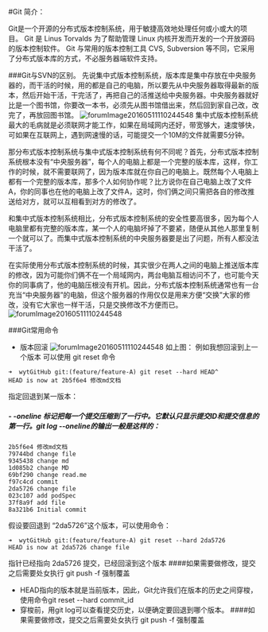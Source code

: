 #Git 简介：

Git是一个开源的分布式版本控制系统，用于敏捷高效地处理任何或小或大的项目。
Git 是 Linus Torvalds 为了帮助管理 Linux 内核开发而开发的一个开放源码的版本控制软件。
Git 与常用的版本控制工具 CVS, Subversion 等不同，它采用了分布式版本库的方式，不必服务器端软件支持。

###Git与SVN的区别。
先说集中式版本控制系统，版本库是集中存放在中央服务器的，而干活的时候，用的都是自己的电脑，所以要先从中央服务器取得最新的版本，然后开始干活，干完活了，再把自己的活推送给中央服务器。中央服务器就好比是一个图书馆，你要改一本书，必须先从图书馆借出来，然后回到家自己改，改完了，再放回图书馆。
![forumImage20160511110244548](http://ww2.sinaimg.cn/large/006tNc79gy1fh6w82gmmaj30jg0ey0vk.jpg)
集中式版本控制系统最大的毛病就是必须联网才能工作，如果在局域网内还好，带宽够大，速度够快，可如果在互联网上，遇到网速慢的话，可能提交一个10M的文件就需要5分钟。


那分布式版本控制系统与集中式版本控制系统有何不同呢？首先，分布式版本控制系统根本没有“中央服务器”，每个人的电脑上都是一个完整的版本库，这样，你工作的时候，就不需要联网了，因为版本库就在你自己的电脑上。既然每个人电脑上都有一个完整的版本库，那多个人如何协作呢？比方说你在自己电脑上改了文件A，你的同事也在他的电脑上改了文件A，这时，你们俩之间只需把各自的修改推送给对方，就可以互相看到对方的修改了。

和集中式版本控制系统相比，分布式版本控制系统的安全性要高很多，因为每个人电脑里都有完整的版本库，某一个人的电脑坏掉了不要紧，随便从其他人那里复制一个就可以了。而集中式版本控制系统的中央服务器要是出了问题，所有人都没法干活了。

在实际使用分布式版本控制系统的时候，其实很少在两人之间的电脑上推送版本库的修改，因为可能你们俩不在一个局域网内，两台电脑互相访问不了，也可能今天你的同事病了，他的电脑压根没有开机。因此，分布式版本控制系统通常也有一台充当“中央服务器”的电脑，但这个服务器的作用仅仅是用来方便“交换”大家的修改，没有它大家也一样干活，只是交换修改不方便而已。
![forumImage20160511110244548](http://ww3.sinaimg.cn/large/006tNc79gy1fh6w43son4j30bf0890sp.jpg)

###Git常用命令
-  版本回滚
![forumImage20160511110244548](http://ww4.sinaimg.cn/large/006tNc79gy1fh6x9cd55vj31kw0ytao8.jpg)
如上图：
例如我想回滚到上一个版本 可以使用 git reset 命令
```
➜  wytGitHub git:(feature/feature-A) git reset --hard HEAD^
HEAD is now at 2b5f6e4 修改md文档
```
指定回退到某一版本：
##### - -oneline 标记把每一个提交压缩到了一行中。它默认只显示提交ID和提交信息的第一行。git log --oneline的输出一般是这样的：
```
2b5f6e4 修改md文档
79744bd change file
9345438 change md
1d085b2 change MD
69bf290 change read.me
f97c4cd commit
2da5726 change file
023c107 add podSpec
37f8a9f add file
8a321b6 Initial commit
```
假设要回退到 “2da5726”这个版本，可以使用命令：
```
➜  wytGitHub git:(feature/feature-A) git reset --hard 2da5726
HEAD is now at 2da5726 change file
```
指针已经指向 2da5726 提交，已经回滚到这个版本
####如果需要做修改，提交之后需要处女执行 git push -f 强制覆盖
- HEAD指向的版本就是当前版本，因此，Git允许我们在版本的历史之间穿梭，使用命令git reset --hard commit_id
- 穿梭前，用git log可以查看提交历史，以便确定要回退到哪个版本。
####如果需要做修改，提交之后需要处女执行 git push -f 强制覆盖
